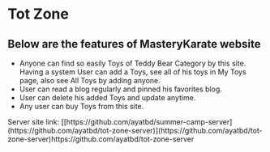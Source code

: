 # Tot Zone
<h2>Below are the features of MasteryKarate website
</h2>
<ul>
  <li>Anyone can find so easily Toys of Teddy Bear Category by this site.
</li>
  Having a system User can add a Toys, see all of his toys in My Toys page, also see All Toys by adding anyone.
</li>
  <li>User can read a blog regularly and pinned his favorites blog.</li>
  <li>User can delete his added Toys and update anytime.</li>
  <li>Any user can buy Toys from this site.</li>
</ul>
</hr>
<p>Server site link: <Link>[[https://github.com/ayatbd/summer-camp-server](https://github.com/ayatbd/tot-zone-server)](https://github.com/ayatbd/tot-zone-server)https://github.com/ayatbd/tot-zone-server</Link></p>

